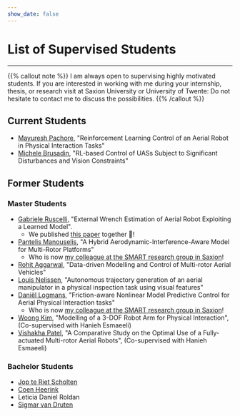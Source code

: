 ```yaml
---
show_date: false
---
```



# List of Supervised Students
***

{{% callout note %}}
I am always open to supervising highly motivated students.
If you are interested in working with me during your internship, thesis, or research visit at Saxion University or University of Twente:
Do not hesitate to contact me to discuss the possibilities.
{{% /callout %}}

## Current Students

* [Mayuresh Pachore](https://www.linkedin.com/in/mayuresh-pachore-88b71018a/), "Reinforcement Learning Control of an Aerial Robot in Physical Interaction Tasks"
* [Michele Brusadin](https://www.linkedin.com/in/michele-brusadin/), "RL-based Control of UASs Subject to Significant Disturbances and Vision Constraints"

## Former Students

### Master Students

* [Gabriele Ruscelli](https://it.linkedin.com/in/gabriele-ruscelli-903977276), "External Wrench Estimation of Aerial Robot Exploiting a Learned Model". 
    * We published [this paper](https://arxiv.org/pdf/2504.08156) together 🎉!
* [Pantelis Manouselis](https://gr.linkedin.com/in/manouselis), "A Hybrid Aerodynamic-Interference-Aware Model for Multi-Rotor Platforms" 
    * Who is now [my colleague at the SMART research group in Saxion](https://www.saxion.nl/onderzoek/lectoraten/smart-mechatronics-and-robotics#staff)!
* [Rohit Aggarwal](https://nl.linkedin.com/in/rohit-aggarwal710), "Data-driven Modelling and Control of Multi-rotor Aerial Vehicles"
* [Louis Nelissen](https://nl.linkedin.com/in/louis-nelissen-627934158), "Autonomous trajectory generation of an aerial manipulator in a physical inspection task using visual features"
* [Daniël Logmans](https://www.linkedin.com/in/ddlogmans/), "Friction-aware Nonlinear Model Predictive Control for Aerial Physical Interaction tasks"
    * Who is now [my colleague at the SMART research group in Saxion](https://www.saxion.nl/onderzoek/lectoraten/smart-mechatronics-and-robotics#staff)!
* [Woong Kim](https://www.linkedin.com/in/%EC%9B%85-%EA%B9%80-1b6b42206/?locale=en_US), "Modelling of a 3-DOF Robot Arm for Physical Interaction", (Co-supervised with Hanieh Esmaeeli)
* [Vishakha Patel](https://www.linkedin.com/in/vishakha-p-a1592213b/), "A Comparative Study on the Optimal Use of a Fully-actuated Multi-rotor Aerial Robots",  (Co-supervised with Hanieh Esmaeeli)

### Bachelor Students

* [Jop te Riet Scholten](https://nl.linkedin.com/in/jop-te-riet-ook-genaamd-scholten-4686731a3)
* [Coen Heerink](https://nl.linkedin.com/in/coen-heerink-a052b9172)
* Leticia Daniel Roldan
* [Sigmar van Druten](https://nl.linkedin.com/in/sigmar-van-druten-619143154)